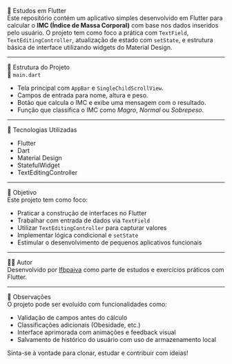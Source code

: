 🧠 Estudos em Flutter  
Este repositório contém um aplicativo simples desenvolvido em Flutter para calcular o **IMC (Índice de Massa Corporal)** com base nos dados inseridos pelo usuário. O projeto tem como foco a prática com `TextField`, `TextEditingController`, atualização de estado com `setState`, e estrutura básica de interface utilizando widgets do Material Design.

---

📁 Estrutura do Projeto  
🔹 `main.dart`  
- Tela principal com `AppBar` e `SingleChildScrollView`.  
- Campos de entrada para nome, altura e peso.  
- Botão que calcula o IMC e exibe uma mensagem com o resultado.  
- Função que classifica o IMC como *Magro*, *Normal* ou *Sobrepeso*.  

---

🚀 Tecnologias Utilizadas  
- Flutter  
- Dart  
- Material Design  
- StatefulWidget  
- TextEditingController  

---

🎯 Objetivo  
Este projeto tem como foco:  
- Praticar a construção de interfaces no Flutter  
- Trabalhar com entrada de dados via `TextField`  
- Utilizar `TextEditingController` para capturar valores  
- Implementar lógica condicional e `setState`  
- Estimular o desenvolvimento de pequenos aplicativos funcionais  

---

🧑‍💻 Autor  
Desenvolvido por [lfbpaiva](https://github.com/lfbpaiva) como parte de estudos e exercícios práticos com Flutter.

---

📌 Observações  
O projeto pode ser evoluído com funcionalidades como:  
- Validação de campos antes do cálculo  
- Classificações adicionais (Obesidade, etc.)  
- Interface aprimorada com animações e feedback visual  
- Salvamento de histórico do usuário com uso de armazenamento local  

Sinta-se à vontade para clonar, estudar e contribuir com ideias!
